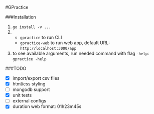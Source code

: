 #GPractice

###Installation
1. `go install -v ...`
2. - `gpractice` to run CLI
   - `gpractice-web` to run web app, default URL: `http://localhost:3000/app`
3. to see available arguments, run needed command with flag `-help`:
`gpractice -help`


###TODO
- [x] import/export csv files
- [x] html/css styling
- [ ] mongodb support
- [x] unit tests
- [ ] external configs
- [x] duration web format: 01h23m45s